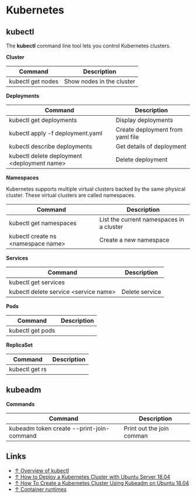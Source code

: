# Kubernetes

## kubectl

The **kubectl** command line tool lets you control Kubernetes clusters.

**Cluster**

Command                          | Description
---------------------------------|-----------------------
kubectl get nodes                | Show nodes in the cluster

**Deployments**

Command                                       | Description
----------------------------------------------|-------------
kubectl get deployments                       | Display deployments
kubectl apply -f deployment.yaml              | Create deployment from yaml file
kubectl describe deployments                  | Get details of deployment
kubectl delete deployment \<deployment name>  | Delete deployment

**Namespaces**

Kubernetes supports multiple virtual clusters backed by the same physical cluster. These virtual clusters are called namespaces.

Command                                       | Description
----------------------------------------------|-------------
kubectl get namespaces                        | List the current namespaces in a cluster
kubectl create ns \<namespace name>           | Create a new namespace

**Services**

Command                                | Description
---------------------------------------|------------------
kubectl get services                   |
kubectl delete service \<service name> | Delete service

**Pods**

Command                          | Description
---------------------------------|-----------------------
kubectl get pods                 |

**ReplicaSet**

Command                          | Description
---------------------------------|-----------------------
kubectl get rs                   | 

## kubeadm

**Commands**

Command                                        | Description
-----------------------------------------------|-----------------------
kubeadm token create --print-join-command      | Print out the join comman

## Links

* [↑ Overview of kubectl](https://kubernetes.io/docs/reference/kubectl/overview/)
* [↑ How to Deploy a Kubernetes Cluster with Ubuntu Server 18.04](https://thenewstack.io/how-to-deploy-a-kubernetes-cluster-with-ubuntu-server-18-04/)
* [↑ How To Create a Kubernetes Cluster Using Kubeadm on Ubuntu 18.04](https://www.digitalocean.com/community/tutorials/how-to-create-a-kubernetes-cluster-using-kubeadm-on-ubuntu-18-04)
* [↑ Container runtimes](https://kubernetes.io/docs/setup/production-environment/container-runtimes/)
